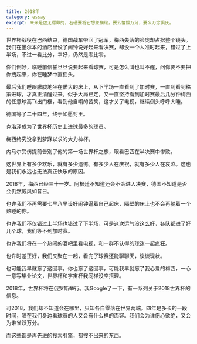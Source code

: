 ```yaml
---
title: 2018年
category: essay
excerpt: 未来是虚无缥缈的，若硬要将它想象描绘，要么憧憬万分，要么万念俱灰。
---
```


世界杯战役在巴西结束，德国战车带回了冠军，梅西失落的脸庞却占据整个镜头。我们在墨尔本的酒店里设了闹钟说好起来看决赛，却没一个人准时起来，错过了上半场，不过一看比分，幸好，仍然是零比零。

你们倒好，临睡前信誓旦旦说要起来看球赛，可是怎么叫也叫不醒，问你要不要把你拽起来，你在睡梦中直摇头。

最后我们睡眼朦胧地坐在偌大的床上，从下半场一直看到了加时赛，一直到看到格策进球，才真正清醒过来。似乎大局已定，又一直坚持看到加时赛最后几分钟梅西的任意球高飞出门框，看到他自嘲的苦笑，这才关了电视，继续倒头呼呼大睡。

德国等了二十四年，终于如愿封王。

克洛泽成为了世界杯历史上进球最多的球员。

梅西终究没拿到梦寐以求的大力神杯。

内马尔受伤提前告别了他的第一场世界杯之旅，眼看巴西在半决赛中惨败。

这世界上有多少欢乐，就有多少遗憾。有多少人在庆祝，就有多少人在哀泣。这也是我们永远也无法真正快乐的原因。

2018年，梅西已经三十一岁。阿根廷不知道还会不会进入决赛，德国不知道是否会仍然威风如昔日。

也许我们不再需要七早八早设好闹钟逼着自己起床，隔壁的床上也不会再躺着一个熟睡的你。

也许我们不仅错过上半场也错过了下半场，可是这次运气没这么好，各队都进了好几个球，我们等不到加时赛。

也许我们将在一个热闹的酒吧里看电视，和一群不认得的球迷一起疯狂。

也许时差正好，我们又聚在一起，看完了球赛还能聊聊天，谈谈现状。

也可能我早就忘了这回事，你也忘了这回事，可能我早就忘了我心爱的梅西，一心一意写毕业论文，世界杯和宇宙杯我同样没空搭理。

2018年，世界杯将在俄罗斯举行。我Google了一下，有一系列关于2018世界杯的信息。

可2018，我们却不知道会在哪里，只知各自零落在世界两端。四年是多长的一段时间，陪在我们身边看球赛的人又会有什么样的面容。我们会为谁伤心欲绝，又会为谁雀跃万分。

而这些都是再先进的搜索引擎，都搜不出来的东西。

